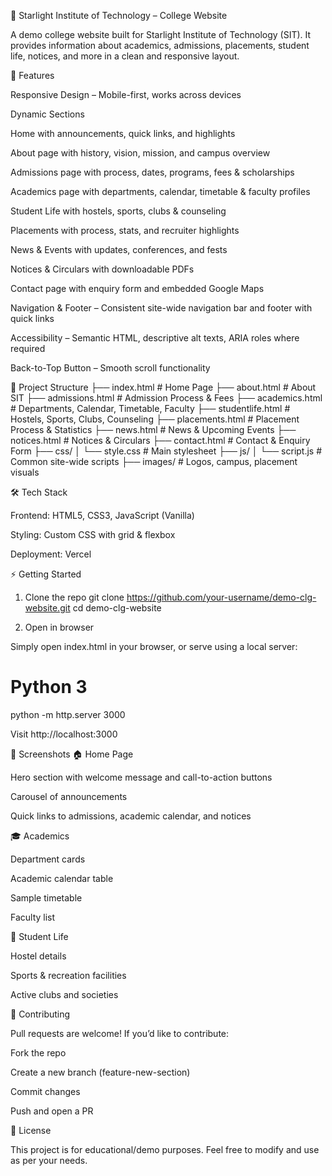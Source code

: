 📘 Starlight Institute of Technology – College Website

A demo college website built for Starlight Institute of Technology (SIT).
It provides information about academics, admissions, placements, student life, notices, and more in a clean and responsive layout.

🚀 Features

Responsive Design – Mobile-first, works across devices

Dynamic Sections

Home with announcements, quick links, and highlights

About page with history, vision, mission, and campus overview

Admissions page with process, dates, programs, fees & scholarships

Academics page with departments, calendar, timetable & faculty profiles

Student Life with hostels, sports, clubs & counseling

Placements with process, stats, and recruiter highlights

News & Events with updates, conferences, and fests

Notices & Circulars with downloadable PDFs

Contact page with enquiry form and embedded Google Maps

Navigation & Footer – Consistent site-wide navigation bar and footer with quick links

Accessibility – Semantic HTML, descriptive alt texts, ARIA roles where required

Back-to-Top Button – Smooth scroll functionality

📂 Project Structure
├── index.html          # Home Page
├── about.html          # About SIT
├── admissions.html     # Admission Process & Fees
├── academics.html      # Departments, Calendar, Timetable, Faculty
├── studentlife.html    # Hostels, Sports, Clubs, Counseling
├── placements.html     # Placement Process & Statistics
├── news.html           # News & Upcoming Events
├── notices.html        # Notices & Circulars
├── contact.html        # Contact & Enquiry Form
├── css/
│   └── style.css       # Main stylesheet
├── js/
│   └── script.js       # Common site-wide scripts
├── images/             # Logos, campus, placement visuals

🛠️ Tech Stack

Frontend: HTML5, CSS3, JavaScript (Vanilla)

Styling: Custom CSS with grid & flexbox

Deployment: Vercel

⚡ Getting Started
1. Clone the repo
git clone https://github.com/your-username/demo-clg-website.git
cd demo-clg-website

2. Open in browser

Simply open index.html in your browser, or serve using a local server:

# Python 3
python -m http.server 3000


Visit http://localhost:3000

📸 Screenshots
🏠 Home Page

Hero section with welcome message and call-to-action buttons

Carousel of announcements

Quick links to admissions, academic calendar, and notices

🎓 Academics

Department cards

Academic calendar table

Sample timetable

Faculty list

🎉 Student Life

Hostel details

Sports & recreation facilities

Active clubs and societies

🤝 Contributing

Pull requests are welcome! If you’d like to contribute:

Fork the repo

Create a new branch (feature-new-section)

Commit changes

Push and open a PR

📄 License

This project is for educational/demo purposes.
Feel free to modify and use as per your needs.
